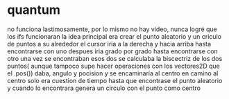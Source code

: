 # quantum
no funciona lastimosamente, por lo mismo no hay video, nunca logré que los ifs funcionaran
la idea principal era crear el punto aleatorio y un criculo de puntos a su alrededor
el cursor iria a la derecha y hacia arriba hasta encontrarse con uno
despues iria grado por grado hasta encontrarse con otro
una vez se encontraban esos dos se calculaba la biscectriz de los dos puntos( aunque tampoco supe hacer operaciones con los vectores2D que el .pos()) daba, angulo y pocision y se encaminaría al centro
en camino al centro solo era cuestion de tiempo hasta que encontrase el punto aleatorio y cuando lo encontrara genera un circulo con el punto como centro
